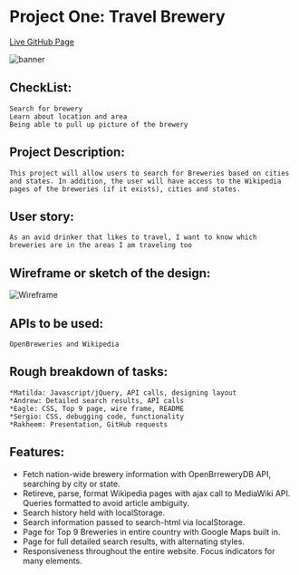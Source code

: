 # Project One: Travel Brewery

[Live GitHub Page](https://matildabrantley.github.io/project-one/)

![banner](../components/breweryReadme.gif)

## CheckList:  
```
Search for brewery
Learn about location and area
Being able to pull up picture of the brewery
```
## Project Description:
```
This project will allow users to search for Breweries based on cities and states. In addition, the user will have access to the Wikipedia pages of the breweries (if it exists), cities and states.
```
## User story: 
```
As an avid drinker that likes to travel, I want to know which breweries are in the areas I am traveling too
```
## Wireframe or sketch of the design:
![Wireframe](../components/wireframe.PNG)
## APIs to be used:
```
OpenBreweries and Wikipedia
```
## Rough breakdown of tasks:
```
*Matilda: Javascript/jQuery, API calls, designing layout
*Andrew: Detailed search results, API calls
*Eagle: CSS, Top 9 page, wire frame, README
*Sergio: CSS, debugging code, functionality
*Rakheem: Presentation, GitHub requests
```
## Features:
* Fetch nation-wide brewery information with OpenBrreweryDB API, searching by city or state.
* Retireve, parse, format Wikipedia pages with ajax call to MediaWiki API. Queries formatted to avoid article ambiguity.
* Search history held with localStorage.
* Search information passed to search-html via localStorage.
* Page for Top 9 Breweries in entire country with Google Maps built in.
* Page for full detailed search results, with alternating styles.
* Responsiveness throughout the entire website. Focus indicators for many elements.

